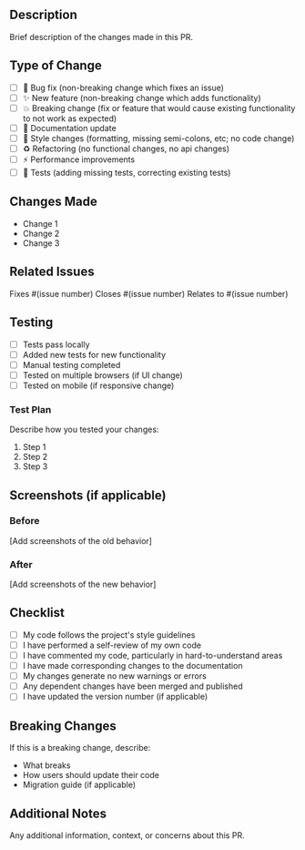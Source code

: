 ## Description
Brief description of the changes made in this PR.

## Type of Change
- [ ] 🐛 Bug fix (non-breaking change which fixes an issue)
- [ ] ✨ New feature (non-breaking change which adds functionality)
- [ ] 💥 Breaking change (fix or feature that would cause existing functionality to not work as expected)
- [ ] 📖 Documentation update
- [ ] 🎨 Style changes (formatting, missing semi-colons, etc; no code change)
- [ ] ♻️ Refactoring (no functional changes, no api changes)
- [ ] ⚡ Performance improvements
- [ ] 🧪 Tests (adding missing tests, correcting existing tests)

## Changes Made
- Change 1
- Change 2
- Change 3

## Related Issues
Fixes #(issue number)
Closes #(issue number)
Relates to #(issue number)

## Testing
- [ ] Tests pass locally
- [ ] Added new tests for new functionality
- [ ] Manual testing completed
- [ ] Tested on multiple browsers (if UI change)
- [ ] Tested on mobile (if responsive change)

### Test Plan
Describe how you tested your changes:
1. Step 1
2. Step 2
3. Step 3

## Screenshots (if applicable)
### Before
[Add screenshots of the old behavior]

### After
[Add screenshots of the new behavior]

## Checklist
- [ ] My code follows the project's style guidelines
- [ ] I have performed a self-review of my own code
- [ ] I have commented my code, particularly in hard-to-understand areas
- [ ] I have made corresponding changes to the documentation
- [ ] My changes generate no new warnings or errors
- [ ] Any dependent changes have been merged and published
- [ ] I have updated the version number (if applicable)

## Breaking Changes
If this is a breaking change, describe:
- What breaks
- How users should update their code
- Migration guide (if applicable)

## Additional Notes
Any additional information, context, or concerns about this PR.
